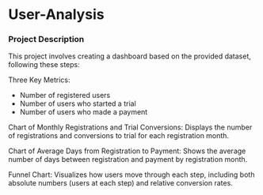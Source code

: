 # User-Analysis

### Project Description
This project involves creating a dashboard based on the provided dataset, following these steps:

Three Key Metrics:
+ Number of registered users
+ Number of users who started a trial
+ Number of users who made a payment

Chart of Monthly Registrations and Trial Conversions:
Displays the number of registrations and conversions to trial for each registration month.

Chart of Average Days from Registration to Payment:
Shows the average number of days between registration and payment by registration month.

Funnel Chart:
Visualizes how users move through each step, including both absolute numbers (users at each step) and relative conversion rates.
